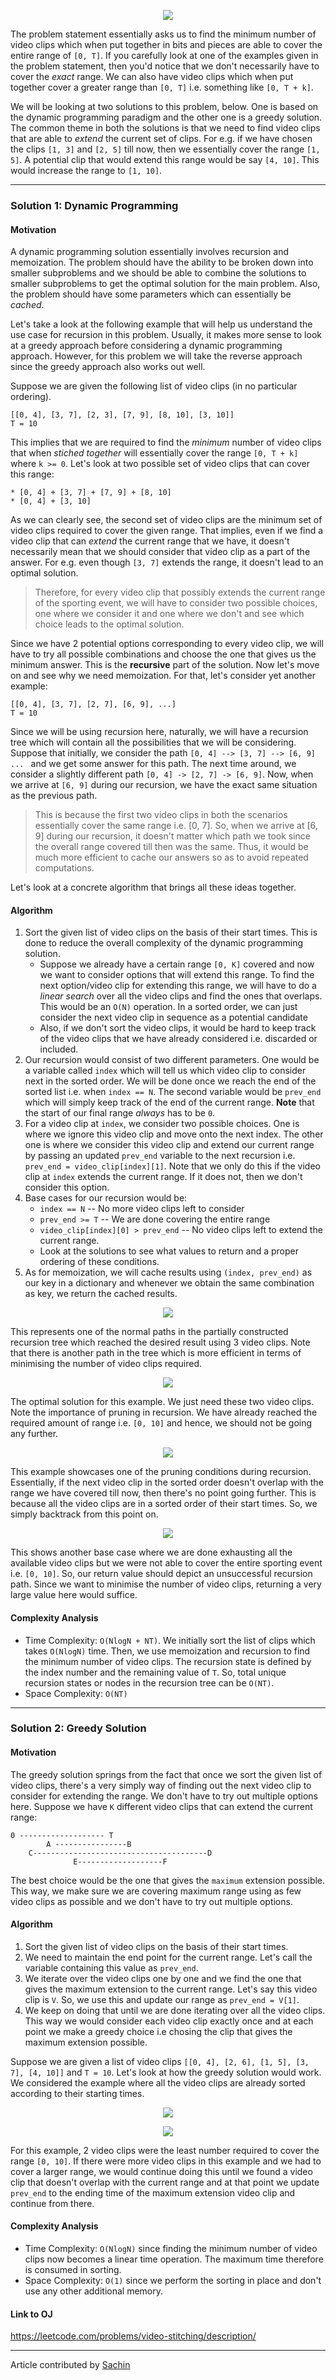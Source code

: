 <p align="center">
<img src="../../Images/Video-Stitching/main.png">
</p>

The problem statement essentially asks us to find the minimum number of video clips which when put together in bits and pieces are able to cover the entire range of `[0, T]`. If you carefully look at one of the examples given in the problem statement, then you'd notice that we don't necessarily have to cover the *exact* range. We can also have video clips which when put together cover a greater range than `[0, T]` i.e. something like `[0, T + k]`. 

We will be looking at two solutions to this problem, below. One is based on the dynamic programming paradigm and the other one is a greedy solution. The common theme in both the solutions is that we need to find video clips that are able to *extend* the current set of clips. For e.g. if we have chosen the clips `[1, 3]` and `[2, 5]` till now, then we essentially cover the range `[1, 5]`. A potential clip that would extend this range would be say `[4, 10]`. This would increase the range to `[1, 10]`. 

---
### Solution 1: Dynamic Programming

#### Motivation

A dynamic programming solution essentially involves recursion and memoization. The problem should have the ability to be broken down into smaller subproblems and we should be able to combine the solutions to smaller subproblems to get the optimal solution for the main problem. Also, the problem should have some parameters which can essentially be *cached*. 

Let's take a look at the following example that will help us understand the use case for recursion in this problem. Usually, it makes more sense to look at a greedy approach before considering a dynamic programming approach. However, for this problem we will take the reverse approach since the greedy approach also works out well.

Suppose we are given the following list of video clips (in no particular ordering).

```
[[0, 4], [3, 7], [2, 3], [7, 9], [8, 10], [3, 10]]
T = 10
```

This implies that we are required to find the *minimum* number of video clips that when *stiched together* will essentially cover the range `[0, T + k]` where `k >= 0`. Let's look at two possible set of video clips that can cover this range:

```
* [0, 4] + [3, 7] + [7, 9] + [8, 10] 
* [0, 4] + [3, 10]
```

As we can clearly see, the second set of video clips are the minimum set of video clips required to cover the given range. That implies, even if we find a video clip that can *extend* the current range that we have, it doesn't necessarily mean that we should consider that video clip as a part of the answer. For e.g. even though `[3, 7]` extends the range, it doesn't lead to an optimal solution.  

> Therefore, for every video clip that possibly extends the current range of the sporting event, we will have to consider two possible choices, one where we consider it and one where we don't and see which choice leads to the optimal solution. 

Since we have 2 potential options corresponding to every video clip, we will have to try all possible combinations and choose the one that gives us the minimum answer. This is the **recursive** part of the solution. Now let's move on and see why we need memoization. For that, let's consider yet another example:

```
[[0, 4], [3, 7], [2, 7], [6, 9], ...]
T = 10
```

Since we will be using recursion here, naturally, we will have a recursion tree which will contain all the possibilities that we will be considering. Suppose that initially, we consider the path `[0, 4] --> [3, 7] --> [6, 9] ... ` and we get some answer for this path. The next time around, we consider a slightly different path `[0, 4] -> [2, 7] -> [6, 9]`. Now, when we arrive at `[6, 9]` during our recursion, we have the exact same situation as the previous path. 

>This is because the first two video clips in both the scenarios essentially cover the same range i.e. [0, 7]. So, when we arrive at [6, 9] during our recursion, it doesn't matter which path we took since the overall range covered till then was the same. Thus, it would be much more efficient to cache our answers so as to avoid repeated computations.

Let's look at a concrete algorithm that brings all these ideas together.

#### Algorithm

1. Sort the given list of video clips on the basis of their start times. This is done to reduce the overall complexity of the dynamic programming solution. 
    *  Suppose we already have a certain range `[0, K]` covered and now we want to consider options that will extend this range. To find the next option/video clip for extending this range, we will have to do a *linear search* over all the video clips and find the ones that overlaps. This would be an `O(N)` operation. In a sorted order, we can just consider the next video clip in sequence as a potential candidate
    * Also, if we don't sort the video clips, it would be hard to keep track of the video clips that we have already considered i.e. discarded or included. 
2. Our recursion would consist of two different parameters. One would be a variable called `index` which will tell us which video clip to consider next in the sorted order. We will be done once we reach the end of the sorted list i.e. when `index == N`. The second variable would be `prev_end` which will simply keep track of the end of the current range. **Note** that the start of our final range *always* has to be `0`.
3. For a video clip at `index`, we consider two possible choices. One is where we ignore this video clip and move onto the next index. The other one is where we consider this video clip and extend our current range by passing an updated `prev_end` variable to the next recursion i.e. `prev_end = video_clip[index][1]`. Note that we only do this if the video clip at `index` extends the current range. If it does not, then we don't consider this option.
4. Base cases for our recursion would be:
    * `index == N` -- No more video clips left to consider
    * `prev_end >= T` -- We are done covering the entire range
    * `video_clip[index][0] > prev_end` -- No video clips left to extend the current range.
    * Look at the solutions to see what values to return and a proper ordering of these conditions.
5. As for memoization, we will cache results using `(index, prev_end)` as our key in a dictionary and whenever we obtain the same combination as key, we return the cached results.

<p align="center">
<img src="../../Images/Video-Stitching/img-1.png">
</p>

This represents one of the normal paths in the partially constructed recursion tree which reached the desired result using 3 video clips. Note that there is another path in the tree which is more efficient in terms of minimising the number of video clips required.

<p align="center">
<img src="../../Images/Video-Stitching/img-2.png">
</p>

The optimal solution for this example. We just need these two video clips. Note the importance of pruning in recursion. We have already reached the required amount of range i.e. `[0, 10]` and hence, we should not be going any further.

<p align="center">
<img src="../../Images/Video-Stitching/img-3.png">
</p>

This example showcases one of the pruning conditions during recursion. Essentially, if the next video clip in the sorted order doesn't overlap with the range we have covered till now, then there's no point going further. This is because all the video clips are in a sorted order of their start times. So, we simply backtrack from this point on.

<p align="center">
<img src="../../Images/Video-Stitching/img-4.png">
</p>

This shows another base case where we are done exhausting all the available video clips but we were not able to cover the entire sporting event i.e. `[0, 10]`. So, our return value should depict an unsuccessful recursion path. Since we want to minimise the number of video clips, returning a very large value here would suffice.

#### Complexity Analysis

* Time Complexity: `O(NlogN + NT)`. We initially sort the list of clips which takes `O(NlogN)` time. Then, we use memoization and recursion to find the minimum number of video clips. The recursion state is defined by the index number and the remaining value of `T`. So, total unique recursion states or nodes in the recursion tree can be `O(NT)`.
* Space Complexity: `O(NT)`

---
### Solution 2: Greedy Solution

#### Motivation

The greedy solution springs from the fact that once we sort the given list of video clips, there's a very simply way of finding out the next video clip to consider for extending the range. We don't have to try out multiple options here. Suppose we have `K` different video clips that can extend the current range:

```
0 ------------------- T
        A ----------------B
    C---------------------------------------D      
              E-------------------F
```

The best choice would be the one that gives the `maximum` extension possible. This way, we make sure we are covering maximum range using as few video clips as possible and we don't have to try out multiple options.

#### Algorithm

1. Sort the given list of video clips on the basis of their start times.
2. We need to maintain the end point for the current range. Let's call the variable containing this value as `prev_end`. 
3. We iterate over the video clips one by one and we find the one that gives the maximum extension to the current range. Let's say this video clip is `V`. So, we use this and update our range as `prev_end = V[1]`. 
4. We keep on doing that until we are done iterating over all the video clips. This way we would consider each video clip exactly once and at each point we make a greedy choice i.e chosing the clip that gives the maximum extension possible.

Suppose we are given a list of video clips `[[0, 4], [2, 6], [1, 5], [3, 7], [4, 10]]` and `T = 10`. Let's look at how the greedy solution would work. We considered the example where all the video clips are already sorted according to their starting times.

<p align="center">
<img src="../../Images/Video-Stitching/img-5.png">
</p>

<p align="center">
<img src="../../Images/Video-Stitching/img-6.png">
</p>

For this example, 2 video clips were the least number required to cover the range `[0, 10]`. If there were more video clips in this example and we had to cover a larger range, we would continue doing this until we found a video clip that doesn't overlap with the current range and at that point we update `prev_end` to the ending time of the maximum extension video clip and continue from there.

#### Complexity Analysis

* Time Complexity: `O(NlogN)` since finding the minimum number of video clips now becomes a linear time operation. The maximum time therefore is consumed in sorting.
* Space Complexity: `O(1)` since we perform the sorting in place and don't use any other additional memory.

#### Link to OJ

https://leetcode.com/problems/video-stitching/description/

---
Article contributed by [Sachin](https://github.com/edorado93)